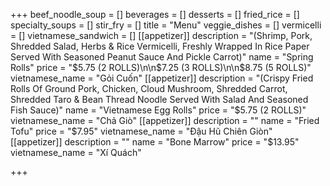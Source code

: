 +++
beef_noodle_soup = []
beverages = []
desserts = []
fried_rice = []
specialty_soups = []
stir_fry = []
title = "Menu"
veggie_dishes = []
vermicelli = []
vietnamese_sandwich = []
[[appetizer]]
description = "(Shrimp, Pork, Shredded Salad, Herbs & Rice Vermicelli, Freshly Wrapped In Rice Paper Served With Seasoned Peanut Sauce And Pickle Carrot)"
name = "Spring Rolls"
price = "$5.75 (2 ROLLS)\n\n$7.25 (3 ROLLS)\n\n$8.75 (5 ROLLS)"
vietnamese_name = "Gỏi Cuốn"
[[appetizer]]
description = "(Crispy Fried Rolls Of Ground Pork, Chicken, Cloud Mushroom, Shredded Carrot, Shredded Taro & Bean Thread Noodle Served With Salad And Seasoned Fish Sauce)"
name = "Vietnamese Egg Rolls"
price = "$5.75 (2 ROLLS)"
vietnamese_name = "Chả Giò"
[[appetizer]]
description = ""
name = "Fried Tofu"
price = "$7.95"
vietnamese_name = "Đậu Hũ Chiên Giòn"
[[appetizer]]
description = ""
name = "Bone Marrow"
price = "$13.95"
vietnamese_name = "Xí Quách"

+++
